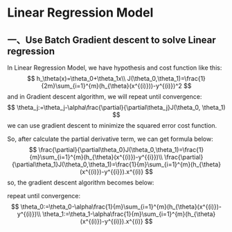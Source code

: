 # Linear Regression Model

## 一、Use Batch Gradient descent to solve Linear regression

In Linear Regression Model, we have hypothesis and cost function like this:
$$
h_\theta(x)=\theta_0+\theta_1x\\
J(\theta_0,\theta_1)=\frac{1}{2m}\sum_{i=1}^{m}(h_{\theta}(x^{(i)}))-y^{(i)})^2
$$
and in Gradient descent algorithm, we will repeat until convergence:
$$
\theta_j:=\theta_j-\alpha\frac{\partial}{\partial\theta_j}J(\theta_0, \theta_1)
$$
we can use gradient descent to minimize the squared error cost function.

So, after calculate the partial derivative term, we can get formula below:
$$
\frac{\partial}{\partial\theta_0}J(\theta_0,\theta_1)=\frac{1}{m}\sum_{i=1}^{m}(h_{\theta}(x^{(i)})-y^{{i}})\\
\frac{\partial}{\partial\theta_1}J(\theta_0,\theta_1)=\frac{1}{m}\sum_{i=1}^{m}(h_{\theta}(x^{(i)})-y^{{i}}).x^{(i)}
$$
so, the gradient descent algorithm becomes below:

repeat until convergence:
$$
\theta_0:=\theta_0-\alpha\frac{1}{m}\sum_{i=1}^{m}(h_{\theta}(x^{(i)})-y^{(i)})\\
\theta_1:=\theta_1-\alpha\frac{1}{m}\sum_{i=1}^{m}(h_{\theta}(x^{(i)})-y^{(i)}).x^{(i)}
$$
